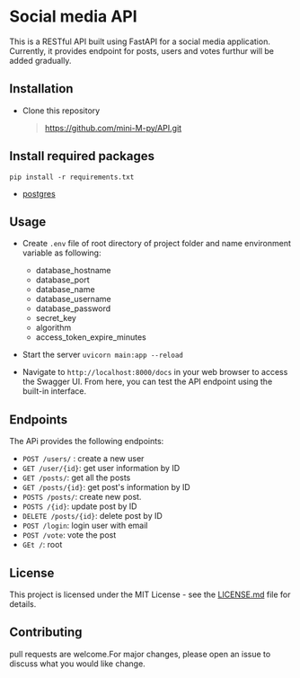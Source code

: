 # Social media API
This is a RESTful API built using FastAPI for a social media application. 
Currently, it provides endpoint for posts, users and votes furthur will be added gradually.

## Installation
* Clone this repository
  > https://github.com/mini-M-py/API.git

## Install required packages
  `pip install -r requirements.txt`
  
  * [postgres](https://www.postgresql.org/download/)

## Usage
 * Create `.env` file of root directory of project folder and name environment variable as following:
      * database_hostname
      * database_port
      * database_name
      * database_username
      * database_password
      * secret_key
      * algorithm
      * access_token_expire_minutes

* Start the server `uvicorn main:app --reload`
* Navigate to `http://localhost:8000/docs` in your web browser to access the Swagger UI. From here, you can test the API endpoint using the built-in interface.

## Endpoints
The APi provides the following endpoints:
* `POST /users/` : create a new user
* `GET /user/{id}`: get user information by ID
* `GET /posts/`: get all the posts
* `GET /posts/{id}`: get post's information by ID
* `POSTS /posts/`: create new post.
* `POSTS /{id}`: update post by ID
* `DELETE /posts/{id}`: delete post by ID
* `POST /login`: login user with email
* `POST /vote`: vote the post
* `GEt /`: root

## License
 This project is licensed under the MIT License - see the [LICENSE.md](/LICENSE.md) file for details.

## Contributing
pull requests are welcome.For major changes, please open an issue to discuss what you would like change.
